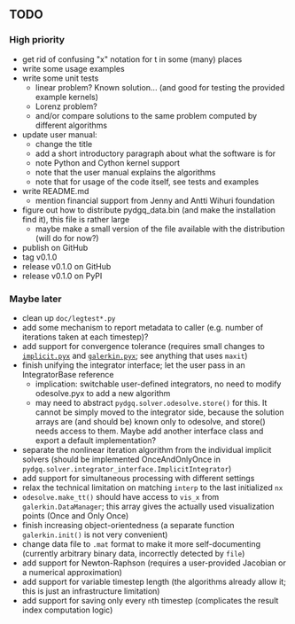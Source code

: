 ## TODO

### High priority

 - get rid of confusing "x" notation for t in some (many) places
 - write some usage examples
 - write some unit tests
   - linear problem? Known solution... (and good for testing the provided example kernels)
   - Lorenz problem?
   - and/or compare solutions to the same problem computed by different algorithms
 - update user manual:
   - change the title
   - add a short introductory paragraph about what the software is for
   - note Python and Cython kernel support
   - note that the user manual explains the algorithms
   - note that for usage of the code itself, see tests and examples
 - write README.md
   - mention financial support from Jenny and Antti Wihuri foundation
 - figure out how to distribute pydgq_data.bin (and make the installation find it), this file is rather large
   - maybe make a small version of the file available with the distribution (will do for now?)
 - publish on GitHub
 - tag v0.1.0
 - release v0.1.0 on GitHub
 - release v0.1.0 on PyPI

### Maybe later

 - clean up `doc/legtest*.py`
 - add some mechanism to report metadata to caller (e.g. number of iterations taken at each timestep)?
 - add support for convergence tolerance (requires small changes to [`implicit.pyx`](pydgq/solver/implicit.pyx) and [`galerkin.pyx`](pydgq/solver/galerkin.pyx); see anything that uses `maxit`)
 - finish unifying the integrator interface; let the user pass in an IntegratorBase reference
   - implication: switchable user-defined integrators, no need to modify odesolve.pyx to add a new algorithm
   - may need to abstract `pydgq.solver.odesolve.store()` for this. It cannot be simply moved to the integrator side, because the solution arrays are (and should be) known only to odesolve, and store() needs access to them. Maybe add another interface class and export a default implementation?
 - separate the nonlinear iteration algorithm from the individual implicit solvers (should be implemented OnceAndOnlyOnce in `pydgq.solver.integrator_interface.ImplicitIntegrator`)
 - add support for simultaneous processing with different settings 
 - relax the technical limitation on matching `interp` to the last initialized `nx`
 - `odesolve.make_tt()` should have access to `vis_x` from `galerkin.DataManager`; this array gives the actually used visualization points (Once and Only Once)
 - finish increasing object-orientedness (a separate function `galerkin.init()` is not very convenient)
 - change data file to `.mat` format to make it more self-documenting (currently arbitrary binary data, incorrectly detected by `file`)
 - add support for Newton-Raphson (requires a user-provided Jacobian or a numerical approximation)
 - add support for variable timestep length (the algorithms already allow it; this is just an infrastructure limitation)
 - add support for saving only every `n`th timestep (complicates the result index computation logic)

